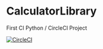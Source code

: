 # CalculatorLibrary
First CI Python / CircleCI Project

[![CircleCI](https://circleci.com/gh/alexdlle/CalculatorLibrary.svg?style=svg)](https://app.circleci.com/pipelines/github/alexdlle/CalculatorLibrary)